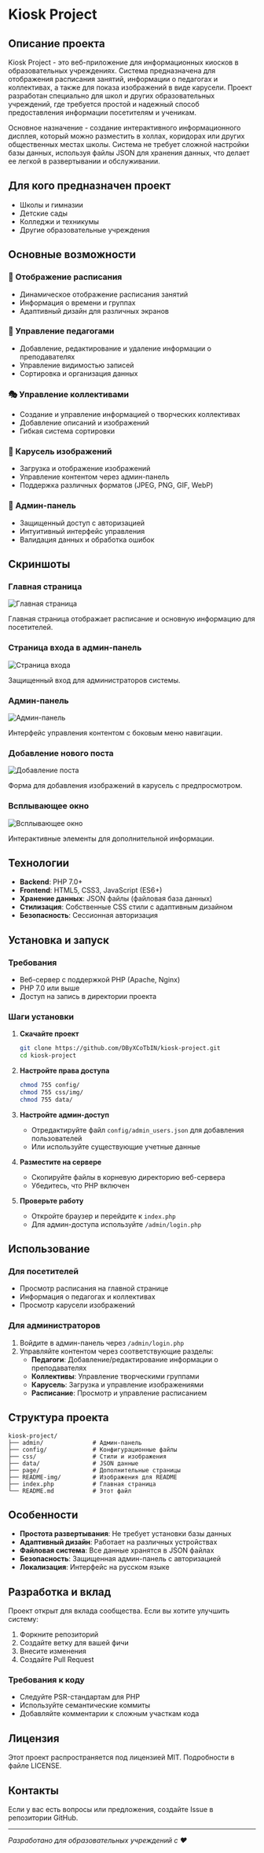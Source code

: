 # Kiosk Project

## Описание проекта

Kiosk Project - это веб-приложение для информационных киосков в образовательных учреждениях. Система предназначена для отображения расписания занятий, информации о педагогах и коллективах, а также для показа изображений в виде карусели. Проект разработан специально для школ и других образовательных учреждений, где требуется простой и надежный способ предоставления информации посетителям и ученикам.

Основное назначение - создание интерактивного информационного дисплея, который можно разместить в холлах, коридорах или других общественных местах школы. Система не требует сложной настройки базы данных, используя файлы JSON для хранения данных, что делает ее легкой в развертывании и обслуживании.

## Для кого предназначен проект

- Школы и гимназии
- Детские сады
- Колледжи и техникумы
- Другие образовательные учреждения

## Основные возможности

### 📅 Отображение расписания
- Динамическое отображение расписания занятий
- Информация о времени и группах
- Адаптивный дизайн для различных экранов

### 👥 Управление педагогами
- Добавление, редактирование и удаление информации о преподавателях
- Управление видимостью записей
- Сортировка и организация данных

### 🎭 Управление коллективами
- Создание и управление информацией о творческих коллективах
- Добавление описаний и изображений
- Гибкая система сортировки

### 🎠 Карусель изображений
- Загрузка и отображение изображений
- Управление контентом через админ-панель
- Поддержка различных форматов (JPEG, PNG, GIF, WebP)

### 🔐 Админ-панель
- Защищенный доступ с авторизацией
- Интуитивный интерфейс управления
- Валидация данных и обработка ошибок

## Скриншоты

### Главная страница
![Главная страница](README-img/index.png)

Главная страница отображает расписание и основную информацию для посетителей.

### Страница входа в админ-панель
![Страница входа](README-img/login-page.png)

Защищенный вход для администраторов системы.

### Админ-панель
![Админ-панель](README-img/admin-page.png)

Интерфейс управления контентом с боковым меню навигации.

### Добавление нового поста
![Добавление поста](README-img/admin-new-post.png)

Форма для добавления изображений в карусель с предпросмотром.

### Всплывающее окно
![Всплывающее окно](README-img/popup.png)

Интерактивные элементы для дополнительной информации.

## Технологии

- **Backend**: PHP 7.0+
- **Frontend**: HTML5, CSS3, JavaScript (ES6+)
- **Хранение данных**: JSON файлы (файловая база данных)
- **Стилизация**: Собственные CSS стили с адаптивным дизайном
- **Безопасность**: Сессионная авторизация

## Установка и запуск

### Требования
- Веб-сервер с поддержкой PHP (Apache, Nginx)
- PHP 7.0 или выше
- Доступ на запись в директории проекта

### Шаги установки

1. **Скачайте проект**
   ```bash
   git clone https://github.com/DByXCoTbIN/kiosk-project.git
   cd kiosk-project
   ```

2. **Настройте права доступа**
   ```bash
   chmod 755 config/
   chmod 755 css/img/
   chmod 755 data/
   ```

3. **Настройте админ-доступ**
   - Отредактируйте файл `config/admin_users.json` для добавления пользователей
   - Или используйте существующие учетные данные

4. **Разместите на сервере**
   - Скопируйте файлы в корневую директорию веб-сервера
   - Убедитесь, что PHP включен

5. **Проверьте работу**
   - Откройте браузер и перейдите к `index.php`
   - Для админ-доступа используйте `/admin/login.php`

## Использование

### Для посетителей
- Просмотр расписания на главной странице
- Информация о педагогах и коллективах
- Просмотр карусели изображений

### Для администраторов
1. Войдите в админ-панель через `/admin/login.php`
2. Управляйте контентом через соответствующие разделы:
   - **Педагоги**: Добавление/редактирование информации о преподавателях
   - **Коллективы**: Управление творческими группами
   - **Карусель**: Загрузка и управление изображениями
   - **Расписание**: Просмотр и управление расписанием

## Структура проекта

```
kiosk-project/
├── admin/              # Админ-панель
├── config/             # Конфигурационные файлы
├── css/                # Стили и изображения
├── data/               # JSON данные
├── page/               # Дополнительные страницы
├── README-img/         # Изображения для README
├── index.php           # Главная страница
└── README.md           # Этот файл
```

## Особенности

- **Простота развертывания**: Не требует установки базы данных
- **Адаптивный дизайн**: Работает на различных устройствах
- **Файловая система**: Все данные хранятся в JSON файлах
- **Безопасность**: Защищенная админ-панель с авторизацией
- **Локализация**: Интерфейс на русском языке

## Разработка и вклад

Проект открыт для вклада сообщества. Если вы хотите улучшить систему:

1. Форкните репозиторий
2. Создайте ветку для вашей фичи
3. Внесите изменения
4. Создайте Pull Request

### Требования к коду
- Следуйте PSR-стандартам для PHP
- Используйте семантические коммиты
- Добавляйте комментарии к сложным участкам кода

## Лицензия

Этот проект распространяется под лицензией MIT. Подробности в файле LICENSE.

## Контакты

Если у вас есть вопросы или предложения, создайте Issue в репозитории GitHub.

---

*Разработано для образовательных учреждений с ❤️*
